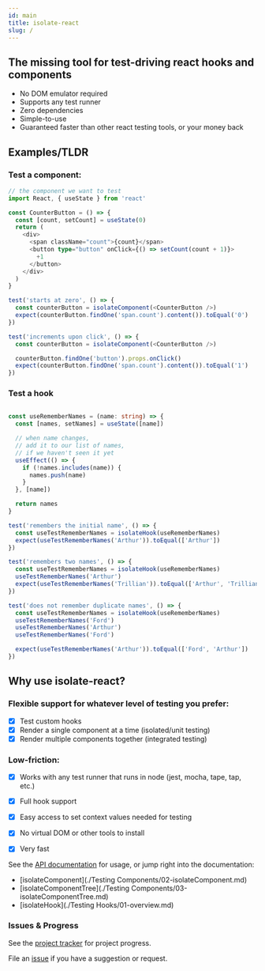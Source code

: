 ```yaml
---
id: main
title: isolate-react
slug: /
---
```


## The missing tool for test-driving react hooks and components

* No DOM emulator required
* Supports any test runner
* Zero dependencies
* Simple-to-use
* Guaranteed faster than other react testing tools, or your money back

## Examples/TLDR

### Test a component:

```typescript
// the component we want to test
import React, { useState } from 'react'

const CounterButton = () => {
  const [count, setCount] = useState(0)
  return (
    <div>
      <span className="count">{count}</span>
      <button type="button" onClick={() => setCount(count + 1)}>
        +1
      </button>
    </div>
  )
}

test('starts at zero', () => {
  const counterButton = isolateComponent(<CounterButton />)
  expect(counterButton.findOne('span.count').content()).toEqual('0')
})

test('increments upon click', () => {
  const counterButton = isolateComponent(<CounterButton />)

  counterButton.findOne('button').props.onClick()
  expect(counterButton.findOne('span.count').content()).toEqual('1')
})
```

### Test a hook

```typescript

const useRememberNames = (name: string) => {
  const [names, setNames] = useState([name])

  // when name changes,
  // add it to our list of names,
  // if we haven't seen it yet
  useEffect(() => {
    if (!names.includes(name)) {
      names.push(name)
    }
  }, [name])

  return names
}

test('remembers the initial name', () => {
  const useTestRememberNames = isolateHook(useRememberNames)
  expect(useTestRememberNames('Arthur')).toEqual(['Arthur'])
})

test('remembers two names', () => {
  const useTestRememberNames = isolateHook(useRememberNames)
  useTestRememberNames('Arthur')
  expect(useTestRememberNames('Trillian')).toEqual(['Arthur', 'Trillian'])
})

test('does not remember duplicate names', () => {
  const useTestRememberNames = isolateHook(useRememberNames)
  useTestRememberNames('Ford')
  useTestRememberNames('Arthur')
  useTestRememberNames('Ford')

  expect(useTestRememberNames('Arthur')).toEqual(['Ford', 'Arthur'])
})
```


## Why use isolate-react?

### Flexible support for whatever level of testing you prefer:
- [x] Test custom hooks
- [x] Render a single component at a time (isolated/unit testing) 
- [x] Render multiple components together (integrated testing)

### Low-friction:
- [x] Works with any test runner that runs in node (jest, mocha, tape, tap, etc.)
- [x] Full hook support
- [x] Easy access to set context values needed for testing
- [x] No virtual DOM or other tools to install
- [x] Very fast


See the [API documentation](./api.md) for usage, or jump right into the documentation:
* [isolateComponent](./Testing Components/02-isolateComponent.md) 
* [isolateComponentTree](./Testing Components/03-isolateComponentTree.md) 
* [isolateHook](./Testing Hooks/01-overview.md)

### Issues & Progress

See the [project tracker](https://github.com/davidmfoley/isolate-react/projects/1) for project progress.

File an [issue](https://github.com/davidmfoley/isolate-react/issues) if you have a suggestion or request.
